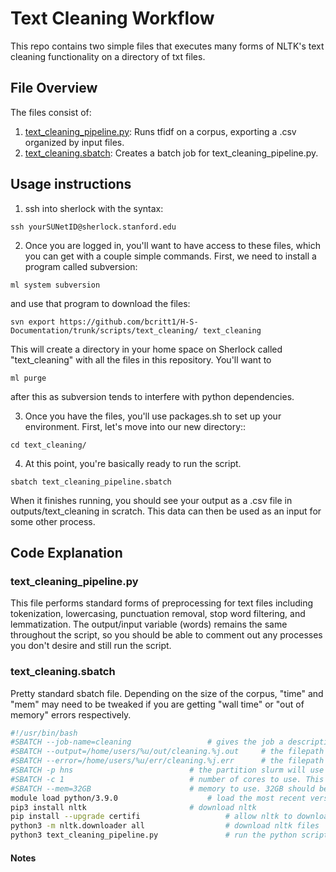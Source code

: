 # Text Cleaning Workflow

This repo contains two simple files that executes many forms of NLTK's text cleaning functionality on a directory of txt files.

## File Overview

The files consist of:

1. [text_cleaning_pipeline.py](/scripts/tfidf/text_cleaning_pipeline.py): Runs tfidf on a corpus, exporting a .csv organized by input files.
2. [text_cleaning.sbatch](/scripts/tfidf/text_cleaning.sbatch): Creates a batch job for text_cleaning_pipeline.py.

## Usage instructions

1. ssh into sherlock with the syntax: 
```
ssh yourSUNetID@sherlock.stanford.edu
```

2. Once you are logged in, you'll want to have access to these files, which you can get with a couple simple commands. First, we need to install a program called subversion:
```
ml system subversion
```
and use that program to download the files:
```
svn export https://github.com/bcritt1/H-S-Documentation/trunk/scripts/text_cleaning/ text_cleaning
```
This will create a directory in your home space on Sherlock called "text_cleaning" with all the files in this 
repository. You'll want to
```
ml purge
```
after this as subversion tends to interfere with python dependencies.

3. Once you have the files, you'll use packages.sh to set up your environment. First, let's move into our new directory::
```
cd text_cleaning/
```

4. At this point, you're basically ready to run the script.
```
sbatch text_cleaning_pipeline.sbatch
```
When it finishes running, you should see your output as a .csv file in outputs/text_cleaning in scratch. This data 
can then be 
used as an input for some other process.

## Code Explanation

### text_cleaning_pipeline.py 

This file performs standard forms of preprocessing for text files including tokenization, lowercasing, punctuation removal, stop word filtering, and lemmatization. The output/input variable (words) remains 
the same throughout the script, so you should be able to comment out any processes you don't desire and still run the script.

###  text_cleaning.sbatch 

Pretty standard sbatch file. Depending on the size of the corpus, "time" and "mem" may need to be tweaked if you are getting "wall time" or "out of memory" errors respectively.

```bash
#!/usr/bin/bash
#SBATCH --job-name=cleaning					# gives the job a descriptive name that slurm will use
#SBATCH --output=/home/users/%u/out/cleaning.%j.out		# the filepath slurm will use for output files. I've configured this so it automatically inserts variables for your username (%u) and the job name (%j) above.
#SBATCH --error=/home/users/%u/err/cleaning.%j.err		# the filepath slurm will use for error files. I've configured this so it automatically inserts variables for your username (%u) and the job name (%j) above.
#SBATCH -p hns							# the partition slurm will use for the job. Here it is hns (humanities and sciences), but you can use other partions (sh_part to see which you can access)
#SBATCH -c 1							# number of cores to use. This should be 1 unless you've rewritten the code to run in parallel
#SBATCH --mem=32GB						# memory to use. 32GB should be plenty, but if you're getting a memory error, you can increase
module load python/3.9.0					# load the most recent version of python on Sherlock
pip3 install nltk						# download nltk
pip install --upgrade certifi					# allow nltk to download files
python3 -m nltk.downloader all					# download nltk files
python3 text_cleaning_pipeline.py				# run the python script
```

#### Notes

[^1]: Scratch systems offer very fast read/write speeds, so they're good for things like I/O. However, data on 
scratch is deleted every 60 days if not modified, so if you use scratch, you'll want to transfer results back to your home directory.
